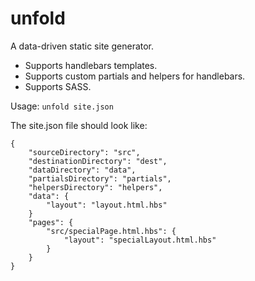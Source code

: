unfold
======

A data-driven static site generator.

 * Supports handlebars templates.
 * Supports custom partials and helpers for handlebars.
 * Supports SASS.

Usage: `unfold site.json`

The site.json file should look like:

```
{
	"sourceDirectory": "src",
	"destinationDirectory": "dest",
	"dataDirectory": "data",
	"partialsDirectory": "partials",
	"helpersDirectory": "helpers",
	"data": {
		"layout": "layout.html.hbs"
	}
	"pages": {
		"src/specialPage.html.hbs": {
			"layout": "specialLayout.html.hbs"
		}
	}
}
```
